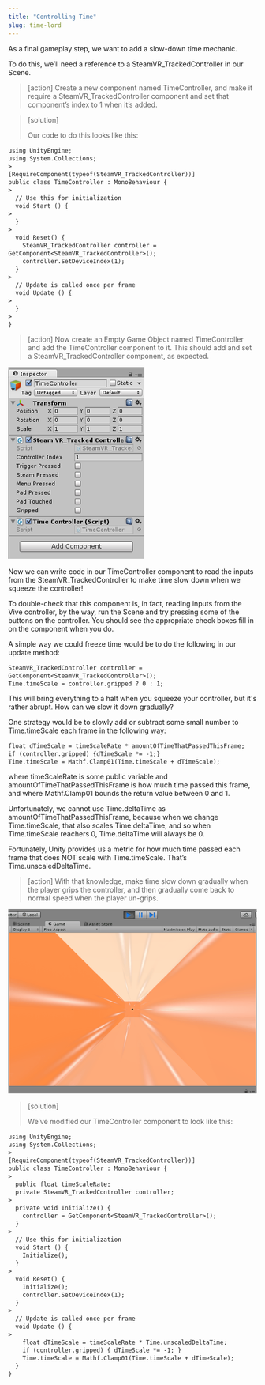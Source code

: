 ```yaml
---
title: "Controlling Time"
slug: time-lord
---
```


As a final gameplay step, we want to add a slow-down time mechanic.

To do this, we’ll need a reference to a SteamVR\_TrackedController in our Scene.

> [action]
>Create a new component named TimeController, and make it require a SteamVR\_TrackedController component and set that component’s index to 1 when it’s added.

<!-- -->

> [solution]
>
>Our code to do this looks like this:
>
```
using UnityEngine;
using System.Collections;
>
[RequireComponent(typeof(SteamVR_TrackedController))]
public class TimeController : MonoBehaviour {
>
  // Use this for initialization
  void Start () {
>
  }
>
  void Reset() {
    SteamVR_TrackedController controller = GetComponent<SteamVR_TrackedController>();
    controller.SetDeviceIndex(1);
  }
>
  // Update is called once per frame
  void Update () {
>
  }
>
}
```

<!-- -->

> [action]
>Now create an Empty Game Object named TimeController and add the TimeController component to it. This should add and set a SteamVR\_TrackedController component, as expected.

![TimeController added](../media/image131.png)

Now we can write code in our TimeController component to read the inputs from the SteamVR\_TrackedController to make time slow down when we squeeze the controller!

To double-check that this component is, in fact, reading inputs from the Vive controller, by the way, run the Scene and try pressing some of the buttons on the controller. You should see the appropriate check boxes fill in on the component when you do.

A simple way we could freeze time would be to do the following in our update method:

```
SteamVR_TrackedController controller = GetComponent<SteamVR_TrackedController>();
Time.timeScale = controller.gripped ? 0 : 1;
```

This will bring everything to a halt when you squeeze your controller, but it's rather abrupt. How can we slow it down gradually?

One strategy would be to slowly add or subtract some small number to Time.timeScale each frame in the following way:

```
float dTimeScale = timeScaleRate * amountOfTimeThatPassedThisFrame;
if (controller.gripped) {dTimeScale *= -1;}
Time.timeScale = Mathf.Clamp01(Time.timeScale + dTimeScale);
```

where timeScaleRate is some public variable and amountOfTimeThatPassedThisFrame is how much time passed this frame, and where Mathf.Clamp01 bounds the return value between 0 and 1.

Unfortunately, we cannot use Time.deltaTime as amountOfTimeThatPassedThisFrame, because when we change Time.timeScale, that also scales Time.deltaTime, and so when Time.timeScale reachers 0, Time.deltaTime will always be 0.

Fortunately, Unity provides us a metric for how much time passed each frame that does NOT scale with Time.timeScale. That’s Time.unscaledDeltaTime.

> [action]
>With that knowledge, make time slow down gradually when the player grips the controller, and then gradually come back to normal speed when the player un-grips.

![Our time-slow also slows our particles!](../media/image123.gif)

> [solution]
>
>We’ve modified our TimeController component to look like this:
>
```
using UnityEngine;
using System.Collections;
>
[RequireComponent(typeof(SteamVR_TrackedController))]
public class TimeController : MonoBehaviour {
>
  public float timeScaleRate;
  private SteamVR_TrackedController controller;
>
  private void Initialize() {
    controller = GetComponent<SteamVR_TrackedController>();
  }
>
  // Use this for initialization
  void Start () {
    Initialize();
  }
>
  void Reset() {
    Initialize();
    controller.SetDeviceIndex(1);
  }
>
  // Update is called once per frame
  void Update () {
>
    float dTimeScale = timeScaleRate * Time.unscaledDeltaTime;
    if (controller.gripped) { dTimeScale *= -1; }
    Time.timeScale = Mathf.Clamp01(Time.timeScale + dTimeScale);
  }
}
```

